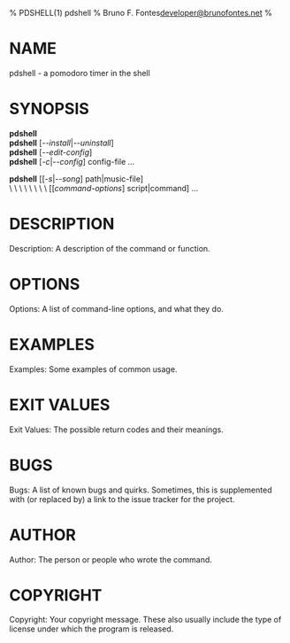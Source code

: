 % PDSHELL(1) pdshell <version>
% Bruno F. Fontes<developer@brunofontes.net>
% <date>

# NAME
pdshell - a pomodoro timer in the shell

# SYNOPSIS
**pdshell**\
**pdshell** [*\--install*|*\--uninstall*]\
**pdshell** [*\--edit-config*]\
**pdshell** \[*-c*|*\--config*\] config-file ...

**pdshell** \[\[*-s*|*\--song*\] path|music-file\] \
\ \ \ \ \ \ \ \ \[\[*command-options*\] script|command\] ...


# DESCRIPTION
Description: A description of the command or function.

# OPTIONS
Options: A list of command-line options, and what they do.

# EXAMPLES
Examples: Some examples of common usage.

# EXIT VALUES
Exit Values: The possible return codes and their meanings.

# BUGS
Bugs: A list of known bugs and quirks. Sometimes, this is supplemented with (or replaced by) a link to the issue tracker for the project.

# AUTHOR
Author: The person or people who wrote the command.

# COPYRIGHT
Copyright: Your copyright message. These also usually include the type of license under which the program is released.

